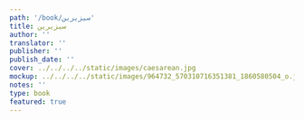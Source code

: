```yaml
---
path: '/book/سيزيرين'
title: سيزيرين
author: ''
translator: ''
publisher: ''
publish_date: ''
cover: ../../../../static/images/caesarean.jpg
mockup: ../../../../static/images/964732_570310716351381_1860580504_o.jpg
notes: ''
type: book
featured: true
---
```


